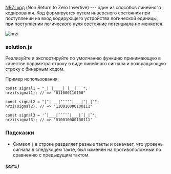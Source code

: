 [NRZI код](https://ru.wikipedia.org/wiki/NRZI) (Non Return to Zero Invertive) --- один из способов линейного кодирования. Код формируется путем инверсного состояния при поступлении на вход кодирующего устройства логической единицы, при поступлении логического нуля состояние потенциала не меняется.

![nrzi](https://cdn2.hexlet.io/attachments/7d9e7d156c66da9f121c0a31eb301fc7fdb327ea/store/031b8af0f02731f922f9d62cae54f70ce4e06a191fa091ae2e3710113a45/file)

### solution.js

Реализуйте и экспортируйте по умолчанию функцию принимающую в качестве параметра строку в виде линейного сигнала и возвращающую строку с бинарным кодом.

Пример использования:

```
const signal1 = "_|¯|____|¯|__|¯¯¯";
nrzi(signal1); // => "011000110100"

const signal2 = "|¯|___|¯¯¯¯¯|___|¯|_|¯";
nrzi(signal2); // => "110010000100111"

const signal3 = '¯|___|¯¯¯¯¯|___|¯|_|¯';
nrzi(signal3); // => '010010000100111'

```

### Подсказки

-   Символ `|` в строке разделяет разные такты и означает, что уровень сигнала в следующем такте, был изменён на противоположный по сравнению с предыдущим тактом.

##### (82%)